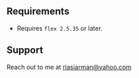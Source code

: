 ## Requirements
* Requires ``flex 2.5.35`` or later.

## Support
Reach out to me at riasiarman@yahoo.com
